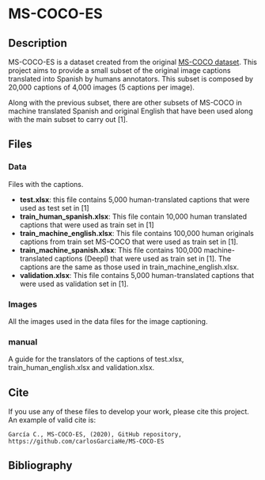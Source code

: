 # MS-COCO-ES

## Description

MS-COCO-ES is a dataset created from the original [MS-COCO dataset](http://cocodataset.org).
This project aims to provide a small subset of the original image captions translated into Spanish by humans annotators.
This subset is composed by 20,000 captions of 4,000 images (5 captions per image).

Along with the previous subset, there are other subsets of MS-COCO in machine translated Spanish and original English that
have been used along with the main subset to carry out [1].

## Files

### Data

Files with the captions.

- **test.xlsx**: this file contains 5,000 human-translated captions that were used as test set in [1]
- **train_human_spanish.xlsx**: This file contain 10,000 human translated captions that were used as train set in [1]
- **train_machine_english.xlsx**: This file contains 100,000 human originals captions from train set MS-COCO that were used as train set in [1].
- **train_machine_spanish.xlsx**: This file contains 100,000 machine-translated captions (Deepl) that were used as train set in [1]. The captions are the same as those used in train_machine_english.xlsx.
- **validation.xlsx**: This file contains 5,000 human-translated captions that were used as validation set in [1].

### Images

All the images used in the data files for the image captioning.

### manual

A guide for the translators of the captions of test.xlsx, train_human_english.xlsx and validation.xlsx.

## Cite

If you use any of these files to develop your work, please cite this project. An example of valid cite is:
```
García C., MS-COCO-ES, (2020), GitHub repository, https://github.com/carlosGarciaHe/MS-COCO-ES
```

## Bibliography
